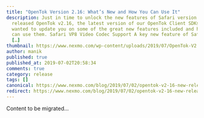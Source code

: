 ```yaml
---
title: "OpenTok Version 2.16: What’s New and How You Can Use It"
description: Just in time to unlock the new features of Safari version 12.1, we
  released OpenTok v2.16, the latest version of our OpenTok Client SDKs. We
  wanted to update you on some of the great new features included and how you
  can use them. Safari VP8 Video Codec Support A key new feature of Safari v12.1
  […]
thumbnail: https://www.nexmo.com/wp-content/uploads/2019/07/OpenTok-V2.16-Blog-1.png
author: manik
published: true
published_at: 2019-07-02T20:58:34
comments: true
category: release
tags: []
canonical: https://www.nexmo.com/blog/2019/07/02/opentok-v2-16-new-release
redirect: https://www.nexmo.com/blog/2019/07/02/opentok-v2-16-new-release
---
```

Content to be migrated...